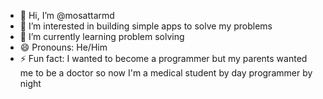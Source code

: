 - 👋 Hi, I’m @mosattarmd
- 👀 I’m interested in building simple apps to solve my problems
- 🌱 I’m currently learning problem solving
- 😄 Pronouns: He/Him
- ⚡ Fun fact: I wanted to become a programmer but my parents wanted me to be a doctor so now I'm a medical student by day programmer by night
